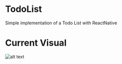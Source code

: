 # TodoList

Simple implementation of a Todo List with ReactNative

# Current Visual

![alt text](https://github.com/murilocg/TodoList/blob/feature/todo/todo.png)



